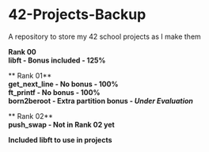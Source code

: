 # 42-Projects-Backup
A repository to store my 42 school projects as I make them

**Rank 00**  
**libft - Bonus included - 125%**  

** Rank 01**  
**get_next_line - No bonus - 100%**  
**ft_printf - No bonus - 100%**  
**born2beroot - Extra partition bonus - *Under Evaluation***  

** Rank 02**  
**push_swap - Not in Rank 02 yet**  

**Included libft to use in projects**  

